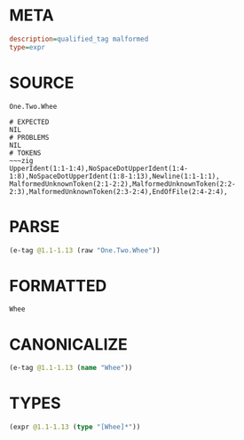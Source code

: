 # META
~~~ini
description=qualified_tag malformed
type=expr
~~~
# SOURCE
~~~roc
One.Two.Whee
~~~
~~~
# EXPECTED
NIL
# PROBLEMS
NIL
# TOKENS
~~~zig
UpperIdent(1:1-1:4),NoSpaceDotUpperIdent(1:4-1:8),NoSpaceDotUpperIdent(1:8-1:13),Newline(1:1-1:1),
MalformedUnknownToken(2:1-2:2),MalformedUnknownToken(2:2-2:3),MalformedUnknownToken(2:3-2:4),EndOfFile(2:4-2:4),
~~~
# PARSE
~~~clojure
(e-tag @1.1-1.13 (raw "One.Two.Whee"))
~~~
# FORMATTED
~~~roc
Whee
~~~
# CANONICALIZE
~~~clojure
(e-tag @1.1-1.13 (name "Whee"))
~~~
# TYPES
~~~clojure
(expr @1.1-1.13 (type "[Whee]*"))
~~~
